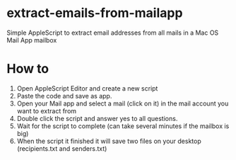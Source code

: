 # extract-emails-from-mailapp
Simple AppleScript to extract email addresses from all mails in a Mac OS Mail App mailbox

# How to
1. Open AppleScript Editor and create a new script
2. Paste the code and save as app.
2. Open your Mail app and select a mail (click on it) in the mail account you want to extract from
3. Double click the script and answer yes to all questions.
4. Wait for the script to complete (can take several minutes if the mailbox is big)
5. When the script it finished it will save two files on your desktop (recipients.txt and senders.txt)
